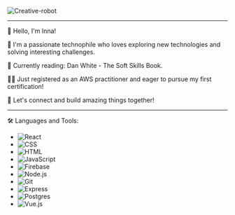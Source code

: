 
![Creative-robot](https://github.com/xtej4ik/xtej4ik/assets/90528542/f5dce81c-5e33-43b8-8a11-9546bf49e24c)

---

👋 Hello, I'm Inna!

🌱 I'm a passionate technophile who loves exploring new technologies and solving interesting challenges. 

📖 Currently reading: Dan White - The Soft Skills Book.

👨‍💻 Just registered as an AWS practitioner and eager to pursue my first certification!

🚀 Let's connect and build amazing things together!

---

🛠️ Languages and Tools:

- ![React](https://img.icons8.com/color/48/000000/react-native.png) 
- ![CSS](https://img.icons8.com/color/48/000000/css3.png) 
- ![HTML](https://img.icons8.com/color/48/000000/html-5.png) 
- ![JavaScript](https://img.icons8.com/color/48/000000/javascript.png) 
- ![Firebase](https://img.icons8.com/color/48/000000/firebase.png) 
- ![Node.js](https://img.icons8.com/color/48/000000/nodejs.png) 
- ![Git](https://img.icons8.com/color/48/000000/git.png) 
- ![Express](https://img.icons8.com/color/48/000000/express.png) 
- ![Postgres](https://img.icons8.com/color/48/000000/postgresql.png) 
- ![Vue.js](https://img.icons8.com/color/48/000000/vue-js.png)

